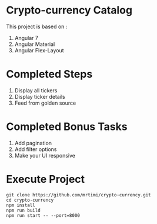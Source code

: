 # Crypto-currency Catalog

This project is based on :

1. Angular 7
2. Angular Material
3. Angular Flex-Layout

# Completed Steps

1. Display all tickers
2. Display ticker details
3. Feed from golden source

# Completed Bonus Tasks

1. Add pagination
2. Add filter options
3. Make your UI responsive

# Execute Project

    git clone https://github.com/mrtimi/crypto-currency.git
    cd crypto-currency
    npm install
    npm run build
    npm run start -- --port=8000
